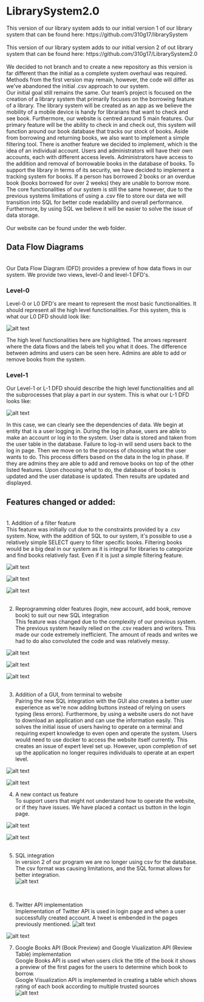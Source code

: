 <H1> LibrarySystem2.0 </H1>
This version of our library system adds to our initial version 1 of our library system that can be found here: https://github.com/310g17/librarySystem</br></br>
This version of our library system adds to our initial version 2 of out library system that can be found here: https://github.com/310g17/LibrarySystem2.0</br></br>
We decided to not branch and to create a new repository as this version is far different than the initial as a complete system overhaul was required. Methods from the first version may remain, however, the code will differ as we've abandoned the initial .csv approach to our system. <br/>
Our initial goal still remains the same. Our team’s project is focused on the creation of a library system that primarily focuses on the borrowing feature of a library. The library system will be created as an app as we believe the mobility of a mobile device is handy for librarians that want to check and see book. Furthermore, our website is centred around 5 main features. Our primary feature will be the ability to check in and check out, this system will function around our book database that tracks our stock of books. Aside from borrowing and returning books, we also want to implement a simple filtering tool. There is another feature we decided to implement, which is the idea of an individual account. Users and administrators will have their own accounts, each with different access levels. Administrators have access to the addition and removal of borrowable books in the database of books. To support the library in terms of its security, we have decided to implement a tracking system for books. If a person has borrowed 2 books or an overdue book (books borrowed for over 2 weeks) they are unable to borrow more. </br>
The core functionalities of our system is still the same however, due to the previous systems limitations of using a .csv file to store our data we will transition into SQL for better code readability and overall performance. Furthermore, by using SQL we believe it will be easier to solve the issue of data storage. <br/>
<br/>
Our website can be found under the web folder.
<H2>Data Flow Diagrams</H2><br/>
Our Data Flow Diagram (DFD) provides a preview of how data flows in our system. We provide two views, level-0 and level-1 DFD's. <br/>
<h3>Level-0</h3>
Level-0 or L0 DFD's are meant to represent the most basic functionalities. It should represent all the high level functionalities. For this system, this is what our L0 DFD should look like: <br/>

![alt text](ReadMeRsc/dfd0.jpeg)<br/>

The high level functionalities here are highlighted. The arrows represent where the data flows and the labels tell you what it does. The difference between admins and users can be seen here. Admins are able to add or remove books from the system. <br/>

<h3>Level-1</h3>
Our Level-1 or L-1 DFD should describe the high level functionalities and all the subprocesses that play a part in our system. This is what our L-1 DFD looks like: <br/>

![alt text](ReadMeRsc/AccountsLogin.png) <br/>

In this case, we can clearly see the dependencies of data. We begin at entity that is a user logging in. During the log in phase, users are able to make an account or log in to the system. User data is stored and taken from the user table in the database. Failure to log-in will send users back to the log in page. Then we move on to the process of choosing what the user wants to do. This process differs based on the data in the log in phase. If they are admins they are able to add and remove books on top of the other listed features. Upon choosing what to do, the database of books is updated and the user database is updated. Then results are updated and displayed. <br/>

<h2>Features changed or added:</h2><br/>
1. Addition of a filter feature<br/>
This feature was initially cut due to the constraints provided by a .csv system. Now, with the addition of SQL to our system, it's possible to use a relatively simple SELECT query to filter specific books. Filtering books would be a big deal in our system as it is integral for libraries to categorize and find books relatively fast. Even if it is just a simple filtering feature. <br/>

![alt text](ReadMeRsc/filter1.jpeg)<br/>

![alt text](ReadMeRsc/filter2.jpeg)<br/>

![alt text](ReadMeRsc/filter3.jpeg)<br/>
<br/>

2. Reprogramming older features (login, new account, add book, remove book) to suit our new SQL integration<br/>
This feature was changed due to the complexity of our previous system. The previous system heavily relied on the .csv readers and writers. This made our code extremely inefficient. The amount of reads and writes we had to do also convoluted the code and was relatively messy. </br>

![alt text](ReadMeRsc/borrow.jpeg)<br/>

![alt text](ReadMeRsc/borrow2.jpeg)<br/>

![alt text](ReadMeRsc/borrow3.jpeg)<br/>
<br/>

3. Addition of a GUI, from terminal to website <br/>
Pairing the new SQL integration with the GUI also creates a better user experience as we're now adding buttons instead of relying on users typing (less errors). Furthermore, by using a website users do not have to download an application and can use the information easily. This solves the initial issue of users having to operate on a terminal and requiring expert knowledge to even open and operate the system. Users would need to use docker to access the website itself currently. This creates an issue of expert level set up. However, upon completion of set up the application no longer requires individuals to operate at an expert level.<br/>

![alt text](ReadMeRsc/book.jpeg)<br/>

![alt text](ReadMeRsc/book2.jpeg)<br/>

4. A new contact us feature<br/>
To support users that might not understand how to operate the website, or if they have issues. We have placed a contact us button in the login page. <br/>

![alt text](ReadMeRsc/contactUs.jpeg)<br/>

![alt text](ReadMeRsc/email.jpeg)<br/>
<br/>

5. SQL integration<br/>
In version 2 of our program we are no longer using csv for the database. The csv format was causing limitations, and the SQL format allows for better integration.<br/> 
![alt text](ReadMeRsc/ddl.png)<br/>
<br/>

6. Twitter API implementation<br/>
Implementation of Twitter API is used in login page and when a user successfully created account. A tweet is embended in the pages previously mentioned.
![alt text](ReadMeRsc/login.jpeg)<br/>

![alt text](ReadMeRsc/createAccount.jpeg)<br/>

7. Google Books API (Book Preview) and Google Viualization API (Review Table) implementation<br/>
Google Books API is used when users click the title of the book it shows a preview of the first pages for the users to determine which book to borrow.<br>
Google Visualization API is implemented in creating a table which shows rating of each book according to multiple trusted sources<br>
![alt text](ReadMeRsc/BookPreview.jpeg)<br/>

